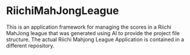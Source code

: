 # RiichiMahJongLeague
This is an application framework for managing the scores in a Riichi MahJong league that was generated using AI to provide the project file structure.
The actual Riichi Mahjong League Application is contained in a different repository.
